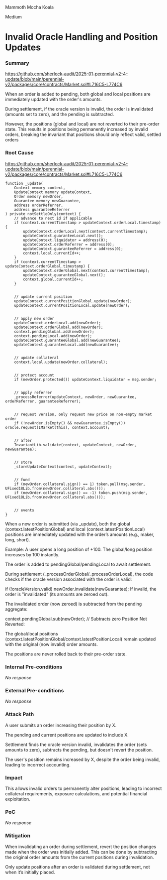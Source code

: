 Mammoth Mocha Koala

Medium

# Invalid Oracle Handling and Position Updates

### Summary

https://github.com/sherlock-audit/2025-01-perennial-v2-4-update/blob/main/perennial-v2/packages/core/contracts/Market.sol#L716C5-L774C6

When an order is added to pending, both global and local positions are immediately updated with the order's amounts.

During settlement, if the oracle version is invalid, the order is invalidated (amounts set to zero), and the pending is subtracted.

However, the positions (global and local) are not reverted to their pre-order state. This results in positions being permanently increased by invalid orders, breaking the invariant that positions should only reflect valid, settled orders

### Root Cause

https://github.com/sherlock-audit/2025-01-perennial-v2-4-update/blob/main/perennial-v2/packages/core/contracts/Market.sol#L716C5-L774C6

    function _update(
        Context memory context,
        UpdateContext memory updateContext,
        Order memory newOrder,
        Guarantee memory newGuarantee,
        address orderReferrer,
        address guaranteeReferrer
    ) private notSettleOnly(context) {
        // advance to next id if applicable
        if (context.currentTimestamp > updateContext.orderLocal.timestamp) {
            updateContext.orderLocal.next(context.currentTimestamp);
            updateContext.guaranteeLocal.next();
            updateContext.liquidator = address(0);
            updateContext.orderReferrer = address(0);
            updateContext.guaranteeReferrer = address(0);
            context.local.currentId++;
        }
        if (context.currentTimestamp > updateContext.orderGlobal.timestamp) {
            updateContext.orderGlobal.next(context.currentTimestamp);
            updateContext.guaranteeGlobal.next();
            context.global.currentId++;
        }


        // update current position
        updateContext.currentPositionGlobal.update(newOrder);
        updateContext.currentPositionLocal.update(newOrder);


        // apply new order
        updateContext.orderLocal.add(newOrder);
        updateContext.orderGlobal.add(newOrder);
        context.pendingGlobal.add(newOrder);
        context.pendingLocal.add(newOrder);
        updateContext.guaranteeGlobal.add(newGuarantee);
        updateContext.guaranteeLocal.add(newGuarantee);


        // update collateral
        context.local.update(newOrder.collateral);


        // protect account
        if (newOrder.protected()) updateContext.liquidator = msg.sender;


        // apply referrer
        _processReferrer(updateContext, newOrder, newGuarantee, orderReferrer, guaranteeReferrer);


        // request version, only request new price on non-empty market order
        if (!newOrder.isEmpty() && newGuarantee.isEmpty()) oracle.request(IMarket(this), context.account);


        // after
        InvariantLib.validate(context, updateContext, newOrder, newGuarantee);


        // store
        _storeUpdateContext(context, updateContext);


        // fund
        if (newOrder.collateral.sign() == 1) token.pull(msg.sender, UFixed18Lib.from(newOrder.collateral.abs()));
        if (newOrder.collateral.sign() == -1) token.push(msg.sender, UFixed18Lib.from(newOrder.collateral.abs()));


        // events
    }

When a new order is submitted (via _update), both the global (context.latestPositionGlobal) and local (context.latestPositionLocal) positions are immediately updated with the order’s amounts (e.g., maker, long, short).

Example: A user opens a long position of +100. The global/long position increases by 100 instantly.

The order is added to pendingGlobal/pendingLocal to await settlement.

During settlement (_processOrderGlobal/_processOrderLocal), the code checks if the oracle version associated with the order is valid:

if (!oracleVersion.valid) newOrder.invalidate(newGuarantee);
If invalid, the order is "invalidated" (its amounts are zeroed out).

The invalidated order (now zeroed) is subtracted from the pending aggregate:

context.pendingGlobal.sub(newOrder); // Subtracts zero
Position Not Reverted:

The global/local positions (context.latestPositionGlobal/context.latestPositionLocal) remain updated with the original (now invalid) order amounts.

The positions are never rolled back to their pre-order state.



### Internal Pre-conditions

_No response_

### External Pre-conditions

_No response_

### Attack Path

A user submits an order increasing their position by X.

The pending and current positions are updated to include X.

Settlement finds the oracle version invalid, invalidates the order (sets amounts to zero), subtracts the pending, but doesn't revert the position.

The user's position remains increased by X, despite the order being invalid, leading to incorrect accounting.

### Impact

This allows invalid orders to permanently alter positions, leading to incorrect collateral requirements, exposure calculations, and potential financial exploitation.

### PoC

_No response_

### Mitigation

When invalidating an order during settlement, revert the position changes made when the order was initially added. This can be done by subtracting the original order amounts from the current positions during invalidation.

Only update positions after an order is validated during settlement, not when it’s initially placed.